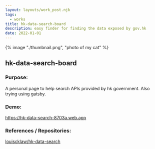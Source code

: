 ```yaml
---
layout: layouts/work_post.njk
tags:
  - works
title: hk-data-search-board
description: easy finder for finding the data exposed by gov.hk
date: 2022-01-01
---
```


{% image "./thumbnail.png", "photo of my cat" %}


## hk-data-search-board

### Purpose:

A personal page to help search APIs provided by hk government. Also trying using gatsby.

### Demo:

<a href="https://hk-data-search-8703a.web.app" class="flex flex-row gap-1 items-center">
  <span class="underline">https://hk-data-search-8703a.web.app</span>
  <i class="fa-solid fa-up-right-from-square text-sm"></i>
</a>

### References / Repositories:

[louiscklaw/hk-data-search](//travis-ci.com/github/louiscklaw/hk-data-search)

